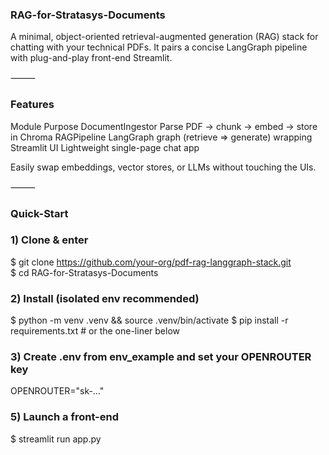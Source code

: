### RAG-for-Stratasys-Documents

A minimal, object-oriented retrieval-augmented generation (RAG) stack for chatting with your technical PDFs. It pairs a concise LangGraph pipeline with plug-and-play front-end Streamlit.

⸻

### Features

Module	Purpose
DocumentIngestor	Parse PDF → chunk → embed → store in Chroma
RAGPipeline	LangGraph graph (retrieve ⇒ generate) wrapping
Streamlit UI	Lightweight single-page chat app

Easily swap embeddings, vector stores, or LLMs without touching the UIs.

⸻

### Quick-Start

### 1) Clone & enter
$ git clone https://github.com/your-org/pdf-rag-langgraph-stack.git <br>
$ cd RAG-for-Stratasys-Documents

### 2) Install (isolated env recommended)
$ python -m venv .venv && source .venv/bin/activate
$ pip install -r requirements.txt   # or the one-liner below

### 3) Create .env from env_example and set your OPENROUTER key
OPENROUTER="sk-…"

### 5) Launch a front-end
$ streamlit run app.py

